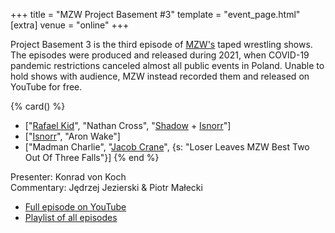 +++
title = "MZW Project Basement #3"
template = "event_page.html"
[extra]
venue = "online"
+++

Project Basement 3 is the third episode of [MZW's](@/o/mzw.md) taped wrestling shows. The episodes were produced and released during 2021, when COVID-19 pandemic restrictions canceled almost all public events in Poland. Unable to hold shows with audience, MZW instead recorded them and released on YouTube for free.

{% card() %}
- ["[Rafael Kid](@/w/rafael-kid.md)", "Nathan Cross", "[Shadow](@/w/shadow.md) + [Isnorr](@/w/isnorr.md)"]
- ["[Isnorr](@/w/isnorr.md)", "Aron Wake"]
- ["Madman Charlie", "[Jacob Crane](@/w/jacob-crane.md)", {s: "Loser Leaves MZW Best
      Two Out Of Three Falls"}]
{% end %}

Presenter: Konrad von Koch \
Commentary: Jędrzej Jezierski & Piotr Małecki

* [Full episode on YouTube](https://www.youtube.com/watch?v=diZ2HqIib0U)
* [Playlist of all episodes](https://www.youtube.com/playlist?list=PL9jkhNR2Sx8gOYpibA7twIBHV7w3iyLB2)

